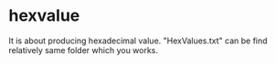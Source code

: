 # hexvalue
It is about producing hexadecimal value. "HexValues.txt" can be find relatively same folder which you works.
